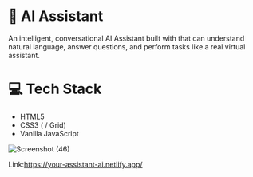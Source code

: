 # 🤖 AI Assistant

An intelligent, conversational AI Assistant built with that can understand natural language, answer questions, and perform tasks like a real virtual assistant.
# 💻 Tech Stack

- HTML5
- CSS3 ( / Grid)
- Vanilla JavaScript 


![Screenshot (46)](https://github.com/user-attachments/assets/50ae0855-e462-49ff-9f16-74aaf6d1ee42)

Link:https://your-assistant-ai.netlify.app/

